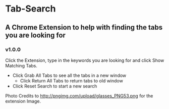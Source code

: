 # Tab-Search
## A Chrome Extension to help with finding the tabs you are looking for ##

### v1.0.0 ###

Click the Extension, type in the keywords you are looking for and click Show Matching Tabs.
  - Click Grab All Tabs to see all the tabs in a new window
    - Click Return All Tabs to return tabs to old window
  - Click Reset Search to start a new search

Photo Credits to http://pngimg.com/upload/glasses_PNG53.png for the extension Image.
